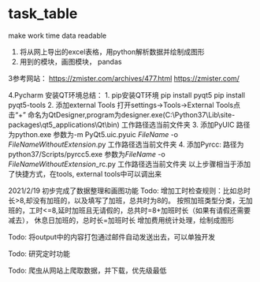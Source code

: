 # task_table
make work time data readable

1. 将从网上导出的excel表格，用python解析数据并绘制成图形
2. 用到的模块，画图模块， pandas


3参考网站：
https://zmister.com/archives/477.html
https://zmister.com/

4.Pycharm 安装QT环境总结：
	1. pip安装QT环境
	pip install pyqt5
	pip install pyqt5-tools
	2. 添加external Tools
	打开settings->Tools->External Tools点击“+”
	命名为QtDesigner,program为designer.exe(C:\Python37\Lib\site-packages\qt5_applications\Qt\bin)
	工作路径选当前文件夹
	3. 添加PyUIC
	路径为python.exe
	参数为-m PyQt5.uic.pyuic  $FileName$ -o $FileNameWithoutExtension$.py
	工作路径选当前文件夹
	4. 添加Pyrcc:
	路径为python37/Scripts/pyrcc5.exe
	参数为$FileName$ -o $FileNameWithoutExtension$_rc.py
	工作路径选当前文件夹
以上步骤相当于添加了快捷方式，在tools, external tools中可以调出来


2021/2/19
初步完成了数据整理和画图功能
Todo:
增加工时检查规则：比如总时长>8,却没有加班的，以及填写了加班，总共时为8的。
按照加班类型分类，无加班的，工时<=8,延时加班且无请假的，总共时=8+加班时长（如果有请假还需要减去）， 休息日加班的，总时长=加班时长
增加费用统计处理，绘制成图形
      
      
Todo:
将output中的内容打包通过邮件自动发送出去，可以单独开发

Todo:
研究定时功能

Todo:
爬虫从网站上爬取数据，并下载，优先级最低
